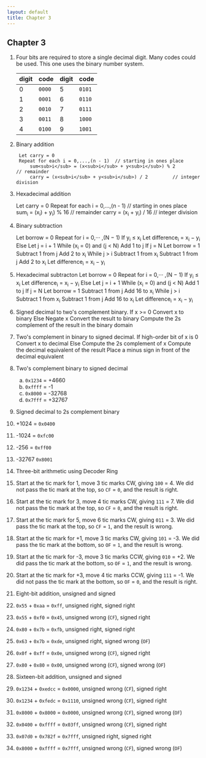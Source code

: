 ```yaml
---
layout: default
title: Chapter 3
---
```

<style type="text/css">
    ol ol { list-style-type: lower-alpha; }
</style>

## Chapter 3

1. Four bits are required to store a single decimal digit.
   Many codes could be used. This one uses the binary number system.

    |digit| code |digit| code |
    |-----|------|-----|------|
    |  0  |`0000`|  5  |`0101`|
    |  1  |`0001`|  6  |`0110`|
    |  2  |`0010`|  7  |`0111`|
    |  3  |`0011`|  8  |`1000`|
    |  4  |`0100`|  9  |`1001`|

2. Binary addition

        Let carry = 0
        Repeat for each i = 0,...,(n - 1)  // starting in ones place
            sum<sub>i</sub> = (x<sub>i</sub> + y<sub>i</sub>) % 2           // remainder
            carry = (x<sub>i</sub> + y<sub>i</sub>) / 2         // integer division

3. Hexadecimal addition

      Let carry = 0
      Repeat for each i = 0,...,(n - 1)  // starting in ones place
          sum<sub>i</sub> = (x<sub>i</sub>) + y<sub>i</sub>) % 16           // remainder
          carry = (x<sub>i</sub> + y<sub>i</sub>) / 16         // integer division

4. Binary subtraction

    Let borrow = 0
    Repeat for i = 0,··· ,(N − 1)
    If y<sub>i</sub> ≤ x<sub>i</sub> 
        Let difference<sub>i</sub> = x<sub>i</sub> − y<sub>i</sub>
    Else
        Let j = i + 1
        While (x<sub>i</sub> = 0) and (j < N)
            Add 1 to j
        If j = N
            Let borrow = 1
            Subtract 1 from j
            Add 2 to x<sub>i</sub>
        While j > i
            Subtract 1 from x<sub>i</sub>
            Subtract 1 from j
            Add 2 to x<sub>i</sub>
        Let difference<sub>i</sub> = x<sub>i</sub> − y<sub>i</sub>

5. Hexadecimal subtracton
    Let borrow = 0
    Repeat for i = 0,··· ,(N − 1)
    If y<sub>i</sub> ≤ x<sub>i</sub> 
        Let difference<sub>i</sub> = x<sub>i</sub> − y<sub>i</sub>
    Else
        Let j = i + 1
        While (x<sub>i</sub> = 0) and (j < N)
            Add 1 to j
        If j = N
            Let borrow = 1
            Subtract 1 from j
            Add 16 to x<sub>i</sub>
        While j > i
            Subtract 1 from x<sub>i</sub>
            Subtract 1 from j
            Add 16 to x<sub>i</sub>
        Let difference<sub>i</sub> = x<sub>i</sub> − y<sub>i</sub>
6. Signed decimal to two's complement binary.
    If x >= 0
        Convert x to binary
    Else
        Negate x
        Convert the result to binary
        Compute the 2s complement of the result in the binary domain
7. Two's complement in binary to signed decimal.
    If high-order bit of x is 0
        Convert x to decimal
    Else
        Compute the 2s complement of x
        Compute the decimal equivalent of the result
        Place a minus sign in front of the decimal equivalent
8. Two's complement binary to signed decimal
   1. `0x1234` = +4660
   2. `0xffff` = -1
   3. `0x8000` = -32768
   4. `0x7fff` = +32767
9.  Signed decimal to 2s complement binary
   1. +1024 = `0x0400`
   2. -1024 = `0xfc00`
   3. -256 = `0xff00`
   4. -32767 `0x8001`

10. Three-bit arithmetic using Decoder Ring
   1. Start at the tic mark for 1, move 3 tic marks CW, giving `100` = 4. We did not pass the tic mark at the top, so `CF` = `0`, and the result is right.
   2. Start at the tic mark for 3, move 4 tic marks CW, giving `111` = 7. We did not pass the tic mark at the top, so `CF` = `0`, and the result is right.
   3. Start at the tic mark for 5, move 6 tic marks CW, giving `011` = 3. We did pass the tic mark at the top, so `CF` = `1`, and the result is wrong.
   4. Start at the tic mark for +1, move 3 tic marks CW, giving `101` = -3. We did pass the tic mark at the bottom, so `OF` = `1`, and the result is wrong.
   5. Start at the tic mark for -3, move 3 tic marks CCW, giving `010` = +2. We did pass the tic mark at the bottom, so `OF` = `1`, and the result is wrong.
   6. Start at the tic mark for +3, move 4 tic marks CCW, giving `111` = -1. We did not pass the tic mark at the bottom, so `OF` = `0`, and the result is right.
11. Eight-bit addition, unsigned and signed
   1. `0x55` + `0xaa` = `0xff`, unsigned right, signed right
   2. `0x55` + `0xf0` = `0x45`, unsigned wrong (`CF`), signed right
   3. `0x80` + `0x7b` = `0xfb`, unsigned right, signed right
   4. `0x63` + `0x7b` = `0xde`, unsigned right, signed wrong (`OF`)
   5. `0x0f` + `0xff` = `0x0e`, unsigned wrong (`CF`), signed right
   6. `0x80` + `0x80` = `0x00`, unsigned wrong (`CF`), signed wrong (`OF`)
12. Sixteen-bit addition, unsigned and signed
   1. `0x1234` + `0xedcc` = `0x0000`, unsigned wrong (`CF`), signed right
   2. `0x1234` + `0xfedc` = `0x1110`, unsigned wrong (`CF`), signed right
   3. `0x8000` + `0x8000` = `0x0000`, unsigned wrong (`CF`), signed wrong (`OF`)
   4. `0x0400` + `0xffff` = `0x03ff`, unsigned wrong (`CF`), signed right
   5. `0x07d0` + `0x782f` = `0x7fff`, unsigned right, signed right
   6. `0x8000` + `0xffff` = `0x7fff`, unsigned wrong (`CF`), signed wrong (`OF`)
